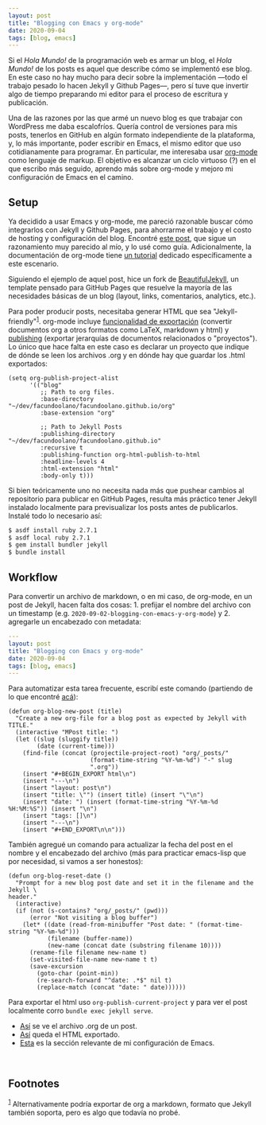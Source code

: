 ```yaml
---
layout: post
title: "Blogging con Emacs y org-mode"
date: 2020-09-04
tags: [blog, emacs]
---
```


Si el *Hola Mundo!* de la programación web es armar un blog, el *Hola Mundo!* de los posts es aquel que describe cómo se implementó ese blog. En este caso no hay mucho para decir sobre la implementación —todo el trabajo pesado lo hacen Jekyll y Github Pages—, pero sí tuve que invertir algo de tiempo preparando mi editor para el proceso de escritura y publicación.

Una de las razones por las que armé un nuevo blog es que trabajar con WordPress me daba escalofríos. Quería control de versiones para mis posts, tenerlos en GitHub en algún formato independiente de la plataforma, y, lo más importante, poder escribir en Emacs, el mismo editor que uso cotidianamente para programar. En particular, me interesaba usar [org-mode](https://orgmode.org/) como lenguaje de markup. El objetivo es alcanzar un ciclo virtuoso (?) en el que escribo más seguido, aprendo más sobre org-mode y mejoro mi configuración de Emacs en el camino.


## Setup

Ya decidido a usar Emacs y org-mode, me pareció razonable buscar cómo integrarlos con Jekyll y Github Pages, para ahorrarme el trabajo y el costo de hosting y configuración del blog. Encontré [este post](https://carl.ac/blogging-with-emacs-org-github-pages/), que sigue un razonamiento muy parecido al mío, y lo usé como guía. Adicionalmente, la documentación de org-mode tiene [un tutorial](https://orgmode.org/worg/org-tutorials/org-jekyll.html) dedicado específicamente a este escenario.

Siguiendo el ejemplo de aquel post, hice un fork de [BeautifulJekyll](https://beautifuljekyll.com/), un template pensado para GitHub Pages que resuelve la mayoría de las necesidades básicas de un blog (layout, links, comentarios, analytics, etc.).

Para poder producir posts, necesitaba generar HTML que sea "Jekyll-friendly"<sup><a id="fnr.1" class="footref" href="#fn.1" role="doc-backlink">1</a></sup>. org-mode incluye [funcionalidad de exportación](https://orgmode.org/org.html#Exporting) (convertir documentos org a otros formatos como LaTeX, markdown y html) y [publishing](https://orgmode.org/worg/org-tutorials/org-publish-html-tutorial.html) (exportar jerarquías de documentos relacionados o "proyectos"). Lo único que hace falta en este caso es declarar un proyecto que indique de dónde se leen los archivos .org y en dónde hay que guardar los .html exportados:

```emacs-lisp
(setq org-publish-project-alist
      '(("blog"
         ;; Path to org files.
         :base-directory "~/dev/facundoolano/facundoolano.github.io/org"
         :base-extension "org"

         ;; Path to Jekyll Posts
         :publishing-directory "~/dev/facundoolano/facundoolano.github.io"
         :recursive t
         :publishing-function org-html-publish-to-html
         :headline-levels 4
         :html-extension "html"
         :body-only t)))
```

Si bien teóricamente uno no necesita nada más que pushear cambios al repositorio para publicar en GitHub Pages, resulta más práctico tener Jekyll instalado localmente para previsualizar los posts antes de publicarlos. Instalé todo lo necesario así:

```sh
$ asdf install ruby 2.7.1
$ asdf local ruby 2.7.1
$ gem install bundler jekyll
$ bundle install
```


## Workflow

Para convertir un archivo de markdown, o en mi caso, de org-mode, en un post de Jekyll, hacen falta dos cosas: 1. prefijar el nombre del archivo con un timestamp (e.g. `2020-09-02-blogging-con-emacs-y-org-mode`) y 2. agregarle un encabezado con metadata:

```yaml
---
layout: post
title: "Blogging con Emacs y org-mode"
date: 2020-09-04
tags: [blog, emacs]
---
```

Para automatizar esta tarea frecuente, escribí este comando (partiendo de lo que encontré [acá](https://www.dougwoos.com/2013/12/24/posting-to-jekyll-with-emacs.html)):

```emacs-lisp
(defun org-blog-new-post (title)
  "Create a new org-file for a blog post as expected by Jekyll with TITLE."
  (interactive "MPost title: ")
  (let ((slug (sluggify title))
        (date (current-time)))
    (find-file (concat (projectile-project-root) "org/_posts/"
                       (format-time-string "%Y-%m-%d") "-" slug
                       ".org"))
    (insert "#+BEGIN_EXPORT html\n")
    (insert "---\n")
    (insert "layout: post\n")
    (insert "title: \"") (insert title) (insert "\"\n")
    (insert "date: ") (insert (format-time-string "%Y-%m-%d %H:%M:%S")) (insert "\n")
    (insert "tags: []\n")
    (insert "---\n")
    (insert "#+END_EXPORT\n\n")))
```

También agregué un comando para actualizar la fecha del post en el nombre y el encabezado del archivo (más para practicar emacs-lisp que por necesidad, si vamos a ser honestos):

```emacs-lisp
(defun org-blog-reset-date ()
  "Prompt for a new blog post date and set it in the filename and the Jekyll \
header."
  (interactive)
  (if (not (s-contains? "org/_posts/" (pwd)))
      (error "Not visiting a blog buffer")
    (let* ((date (read-from-minibuffer "Post date: " (format-time-string "%Y-%m-%d")))
           (filename (buffer-name))
           (new-name (concat date (substring filename 10))))
      (rename-file filename new-name t)
      (set-visited-file-name new-name t t)
      (save-excursion
        (goto-char (point-min))
        (re-search-forward "^date: .*$" nil t)
        (replace-match (concat "date: " date))))))
```

Para exportar el html uso `org-publish-current-project` y para ver el post localmente corro `bundle exec jekyll serve`.

-   [Así](https://raw.githubusercontent.com/facundoolano/facundoolano.github.io/master/org/_posts/2020-08-31-la-magia-de-los-namespaces.org) se ve el archivo .org de un post.
-   [Así](https://github.com/facundoolano/facundoolano.github.io/blob/master/_posts/2020-08-31-la-magia-de-los-namespaces.html) queda el HTML exportado.
-   [Esta](https://github.com/facundoolano/emacs.d/blob/master/modules/facundo-blog.el) es la sección relevante de mi configuración de Emacs.

<br>

## Footnotes

<sup><a id="fn.1" class="footnum" href="#fnr.1">1</a></sup> Alternativamente podría exportar de org a markdown, formato que Jekyll también soporta, pero es algo que todavía no probé.